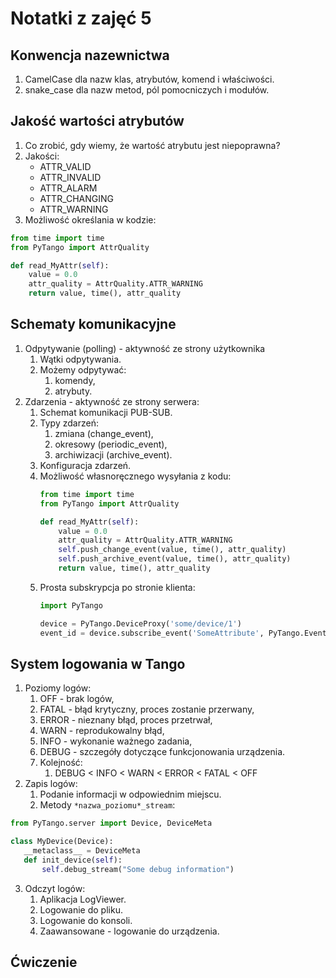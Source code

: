 Notatki z zajęć 5
=================

Konwencja nazewnictwa
---------------------
1. CamelCase dla nazw klas, atrybutów, komend i właściwości.
2. snake_case dla nazw metod, pól pomocniczych i modułów. 

Jakość wartości atrybutów
-------------------------
1. Co zrobić, gdy wiemy, że wartość atrybutu jest niepoprawna?
2. Jakości:
    * ATTR_VALID
    * ATTR_INVALID
    * ATTR_ALARM
    * ATTR_CHANGING
    * ATTR_WARNING
3. Możliwość określania w kodzie:
```python
from time import time
from PyTango import AttrQuality

def read_MyAttr(self):
    value = 0.0
    attr_quality = AttrQuality.ATTR_WARNING
    return value, time(), attr_quality
```

Schematy komunikacyjne
----------------------
1. Odpytywanie (polling) - aktywność ze strony użytkownika
    1. Wątki odpytywania.
    1. Możemy odpytywać:
        1. komendy,
        2. atrybuty.
2. Zdarzenia - aktywność ze strony serwera:
    1. Schemat komunikacji PUB-SUB.
    2. Typy zdarzeń:
        1. zmiana (change_event),
        2. okresowy (periodic_event),
        3. archiwizacji (archive_event).
    3. Konfiguracja zdarzeń.
    4. Możliwość własnoręcznego wysyłania z kodu:
        ```python
        from time import time
        from PyTango import AttrQuality
        
        def read_MyAttr(self):
            value = 0.0
            attr_quality = AttrQuality.ATTR_WARNING
            self.push_change_event(value, time(), attr_quality)
            self.push_archive_event(value, time(), attr_quality)
            return value, time(), attr_quality
        ```
    5.  Prosta subskrypcja po stronie klienta:
        ```python
        import PyTango
        
        device = PyTango.DeviceProxy('some/device/1')
        event_id = device.subscribe_event('SomeAttribute', PyTango.EventType.CHANGE_EVENT, PyTango.utils.EventCallBack())
        ```

System logowania w Tango
------------------------
1. Poziomy logów:
    1. OFF - brak logów,
    2. FATAL - błąd krytyczny, proces zostanie przerwany,
    3. ERROR - nieznany błąd, proces przetrwał,
    4. WARN - reprodukowalny błąd,
    5. INFO - wykonanie ważnego zadania,
    6. DEBUG - szczegóły dotyczące funkcjonowania urządzenia.
    7. Kolejność:
        1. DEBUG < INFO < WARN < ERROR < FATAL < OFF
2. Zapis logów:
    1. Podanie informacji w odpowiednim miejscu.
    2. Metody `*nazwa_poziomu*_stream`:
```python
from PyTango.server import Device, DeviceMeta

class MyDevice(Device):
   __metaclass__ = DeviceMeta
   def init_device(self):
       self.debug_stream("Some debug information")
```
3. Odczyt logów:
    1. Aplikacja LogViewer.
    2. Logowanie do pliku.
    3. Logowanie do konsoli.
    4. Zaawansowane - logowanie do urządzenia.
    
Ćwiczenie
---------
